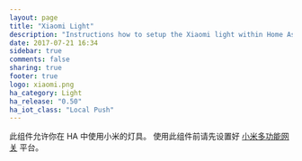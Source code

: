 ```yaml
---
layout: page
title: "Xiaomi Light"
description: "Instructions how to setup the Xiaomi light within Home Assistant."
date: 2017-07-21 16:34
sidebar: true
comments: false
sharing: true
footer: true
logo: xiaomi.png
ha_category: Light
ha_release: "0.50"
ha_iot_class: "Local Push"
---
```


此组件允许你在 HA 中使用小米的灯具。
使用此组件前请先设置好 [小米多功能网关](/components/xiaomi/) 平台。

